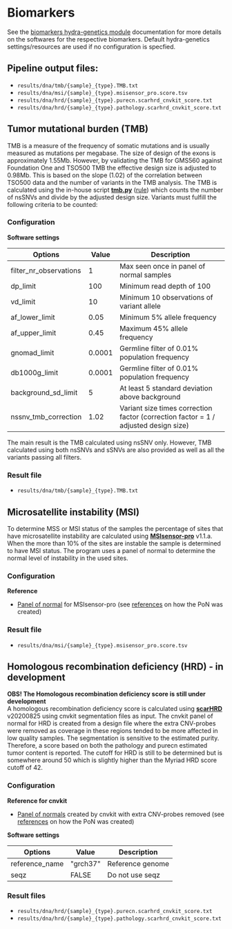 # Biomarkers
See the [biomarkers hydra-genetics module](https://snv_indels.readthedocs.io/en/latest/) documentation for more details on the softwares for the respective biomarkers. Default hydra-genetics settings/resources are used if no configuration is specfied.

## Pipeline output files:

* `results/dna/tmb/{sample}_{type}.TMB.txt`
* `results/dna/msi/{sample}_{type}.msisensor_pro.score.tsv`
* `results/dna/hrd/{sample}_{type}.purecn.scarhrd_cnvkit_score.txt`
* `results/dna/hrd/{sample}_{type}.pathology.scarhrd_cnvkit_score.txt`

## Tumor mutational burden (TMB)
TMB is a measure of the frequency of somatic mutations and is usually measured as mutations per megabase. The size of design of the exons is approximately 1.55Mb. However, by validating the TMB for GMS560 against Foundation One and TSO500 TMB the effective design size is adjusted to 0.98Mb. This is based on the slope (1.02) of the correlation between TSO500 data and the number of variants in the TMB analysis. The TMB is calculated using the in-house script **[tmb.py](https://github.com/hydra-genetics/biomarker/blob/develop/workflow/scripts/tmb.py)** ([rule](https://github.com/hydra-genetics/biomarker/blob/develop/workflow/rules/tmb.smk))  which counts the number of nsSNVs and divide by the adjusted design size. Variants must fulfill the following criteria to be counted:

### Configuration
**Software settings**

| **Options** | **Value** | **Description** |
|-|-|-|
| filter_nr_observations | 1 | Max seen once in panel of normal samples |
| dp_limit | 100 | Minimum read depth of 100 |
| vd_limit | 10 | Minimum 10 observations of variant allele |
| af_lower_limit | 0.05 | Minimum 5% allele frequency |
| af_upper_limit | 0.45 | Maximum 45% allele frequency |
| gnomad_limit | 0.0001 | Germline filter of 0.01% population frequency |
| db1000g_limit | 0.0001 | Germline filter of 0.01% population frequency |
| background_sd_limit | 5 | At least 5 standard deviation above background |
| nssnv_tmb_correction | 1.02 | Variant size times correction factor (correction factor = 1 / adjusted design size) |

The main result is the TMB calculated using nsSNV only. However, TMB calculated using both nsSNVs and sSNVs are also provided as well as all the variants passing all filters.

### Result file

* `results/dna/tmb/{sample}_{type}.TMB.txt`

## Microsatellite instability (MSI)
To determine MSS or MSI status of the samples the percentage of sites that have microsatellite instability are calculated using **[MSIsensor-pro]([https://github.com/xjtu-omics/msisensor-pro])** v1.1.a. When the more than 10% of the sites are instable the sample is determined to have MSI status. The program uses a panel of normal to determine the normal level of instability in the used sites.

### Configuration
**Reference**

* [Panel of normal](references.md#msisensor_pro_pon) for MSIsensor-pro (see [references](references.md) on how the PoN was created)

### Result file

* `results/dna/msi/{sample}_{type}.msisensor_pro.score.tsv`

## Homologous recombination deficiency (HRD) - in development
**OBS! The Homologous recombination deficiency score is still under development**  
A homologous recombination deficiency score is calculated using **[scarHRD](https://github.com/sztup/scarHRD)** v20200825 using cnvkit segmentation files as input. The cnvkit panel of normal for HRD is created from a design file where the extra CNV-probes were removed as coverage in these regions tended to be more affected in low quality samples. The segmentation is sensitive to the estimated purity. Therefore, a score based on both the pathology and purecn estimated tumor content is reported. The cutoff for HRD is still to be determined but is somewhere around 50 which is slightly higher than the Myriad HRD score cutoff of 42.

### Configuration

**Reference for cnvkit**

* [Panel of normals](references.md#normal_reference_hrd) created by cnvkit with extra CNV-probes removed (see [references](references.md) on how the PoN was created)

**Software settings**

| **Options** | **Value** | **Description** |
|-|-|-|
| reference_name | "grch37" | Reference genome |
| seqz | FALSE | Do not use seqz |

### Result files

* `results/dna/hrd/{sample}_{type}.purecn.scarhrd_cnvkit_score.txt`
* `results/dna/hrd/{sample}_{type}.pathology.scarhrd_cnvkit_score.txt`

<br />